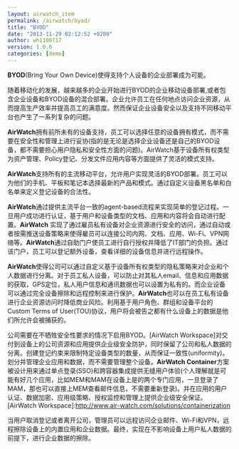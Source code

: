 ```yaml
---
layout: airwatch_item
permalink: /airwatch/byod/
title: "BYOD"
date: "2013-11-29 02:12:52 +0200"
author: wh1100717
version: 1.0.0
categories: [demo]
---
```


**BYOD**(Bring Your Own Device)使得支持个人设备的企业部署成为可能。

随着移动化的发展，越来越多的企业开始进行BYOD的企业移动设备部署,或者包含企业设备和BYOD设备的混合部署。企业允许员工在任何地点访问企业资源，从而提高生产效率并提高员工的满意度。然而保证企业设备安全以及支持不同移动平台也产生了一系列复杂的问题。

**AirWatch**拥有前所未有的设备支持，员工可以选择任意的设备拥有模式，而不需要在安全性和管理上进行妥协(指的是无论是选择企业设备还是自己的BYOD设备，都不需要担心用户隐私和安全性方面的问题)。AirWatch基于设备所有权类型为资产管理、Policy登记、分发文件应用内容等方面提供了灵活的模式支持。

**AirWatch**支持所有的主流移动平台，允许用户实现灵活的BYOD部署。员工可以为他们的手机、平板和笔记本选择最新的产品和模式。通过自定义设备黑名单和白名单来定义登记设备的合法性。

**AirWatch**通过提供主流平台一致的agent-based流程来实现简单的登记过程。一旦用户成功进行认证，基于用户和设备类型的文档、应用和内容将会自动进行配置。**AirWatch** 实现了通过雇员私有设备对企业资源进行安全的访问，通过自动或者按需推送设备策略来使得雇员可以连接公司内网、文档、应用、Wi-Fi、VPN网络等。**AirWatch**通过自助门户使员工进行自行授权并降低了IT部门的负担。通过该门户，员工可以登记额外设备，查看详细的设备信息并进行远程操作。

**AirWatch**使得公司可以通过自定义基于设备所有权类型的隐私策略来对企业和个人数据进行分离。对于员工私人设备，可以防止对其私人email、信息和应用数据的获取，GPS定位，私人用户信息和通讯数据也可以设置为私有的。而企业设备可以通过完全设备擦除和远程控制来进行保护。**AirWatch**也可以在员工私有设备进行企业资源访问时降低商业风险。利用基于用户角色、群组和设备平台的Custom Terms of User(TOU)协议，用户将会被告之都有什么设备上的数据是他们所允许会被捕获的。

公司需要在不牺牲安全性要求的情况下启用BYOD。[AirWatch Workspace]对交付到设备上的公司资源和应用提供企业级安全防护，同时保留了公司和私人数据的分离。创建登记约束来限制特定设备类型的数量，从而保证一致性(uniformity)。划分并管理企业应用和数据，而不需要管理整个设备。**AirWatch Container**方案被设计用来通过单点登录(SSO)和跨容器集成提供无缝用户体验(个人理解就是可能有好几个应用，比如MEM和MAM在设备上是的两个专门应用，一旦登录了MAM，那也可以直接上MEM查看邮件信息，不需要重新登录)。并在应用的用户认证、数据加密、应用级策略、授权监控和管理上提供企业级安全保证。
[AirWatch Workspace]:http://www.air-watch.com/solutions/containerization

当用户取消登记或者离开公司，管理员可以远程访问企业邮件、Wi-Fi和VPN，远程擦除设备上的内置应用和企业数据。最终，实现在不影响设备上用户私人数据的前提下，进行企业数据的擦除。